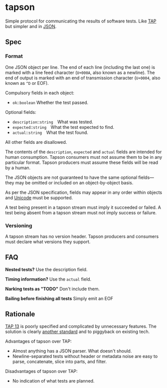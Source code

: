 # tapson

Simple protocol for communicating the results of software tests.  Like [TAP][1]
but simpler and in [JSON][2].

## Spec

### Format

One JSON object per line.  The end of each line (including the last one) is
marked with a line feed character (`U+000A`, also known as a newline).  The end
of output is marked with an end of transmission character (`U+0004`, also known
as `^D` or EOF).

Compulsory fields in each object:

-   `ok`::`boolean` Whether the test passed.

Optional fields:

-   `description`::`string` What was tested.
-   `expected`::`string` What the test expected to find.
-   `actual`::`string` What the test found.

All other fields are disallowed.

The contents of the `description`, `expected` and `actual` fields are intended
for human consumption.  Tapson consumers must not assume them to be in any
particular format.  Tapson producers must assume these fields will be read by a
human.

The JSON objects are not guaranteed to have the same optional fields— they may
be omitted or included on an object-by-object basis.

As per the JSON specification, fields may appear in any order within objects
and [Unicode][3] must be supported.

A test being present in a tapson stream must imply it succeeded or failed. A
test being absent from a tapson stream must not imply success or failure.

### Versioning

A tapson stream has no version header.  Tapson producers and consumers must
declare what versions they support.

## FAQ

**Nested tests?**  Use the description field.

**Timing information?**  Use the `actual` field.

**Narking tests as "TODO"**  Don't include them.

**Bailing before finishing all tests**  Simply emit an EOF

## Rationale

[TAP 13][5] is poorly specified and complicated by unnecessary features.  The
solution is clearly [another standard][6] and to piggyback on existing tech.

Advantages of tapson over TAP:

-   Almost anything has a JSON parser.  What doesn't should.
-   Newline-separated tests without header or metadata noise are easy to parse,
    concatenate, slice into parts, and filter.

Disadvantages of tapson over TAP:

-   No indication of what tests are planned.

[1]: https://testanything.org/
[2]: http://www.json.org/
[3]: http://unicode.org/
[4]: http://semver.org/
[5]: https://testanything.org/tap-version-13-specification.html
[6]: https://xkcd.com/927/
